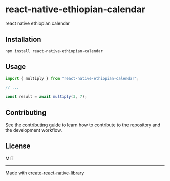 # react-native-ethiopian-calendar
react native ethiopian calendar
## Installation

```sh
npm install react-native-ethiopian-calendar
```

## Usage

```js
import { multiply } from "react-native-ethiopian-calendar";

// ...

const result = await multiply(3, 7);
```

## Contributing

See the [contributing guide](CONTRIBUTING.md) to learn how to contribute to the repository and the development workflow.

## License

MIT

---

Made with [create-react-native-library](https://github.com/callstack/react-native-builder-bob)
